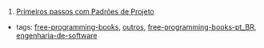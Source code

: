 1. [Primeiros passos com Padrões de Projeto](https://leanpub.com/primeiros-passos-com-padroes-de-projeto/)
  * tags: [free-programming-books](tags/free-programming-books.md), [outros](tags/outros.md), [free-programming-books-pt_BR](tags/free-programming-books-pt_BR.md), [engenharia-de-software](tags/engenharia-de-software.md)
